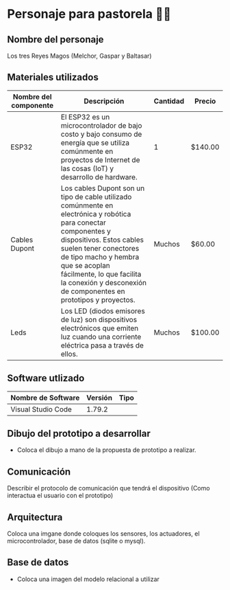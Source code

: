 # Personaje para pastorela 💫🌟

## Nombre del personaje
Los tres Reyes Magos (Melchor, Gaspar y Baltasar)

## Materiales utilizados
| Nombre del componente | Descripción | Cantidad | Precio |
|-|-|-|-|
|ESP32|El ESP32 es un microcontrolador de bajo costo y bajo consumo de energía que se utiliza comúnmente en proyectos de Internet de las cosas (IoT) y desarrollo de hardware.|1|$140.00|
|Cables Dupont|Los cables Dupont son un tipo de cable utilizado comúnmente en electrónica y robótica para conectar componentes y dispositivos. Estos cables suelen tener conectores de tipo macho y hembra que se acoplan fácilmente, lo que facilita la conexión y desconexión de componentes en prototipos y proyectos.|Muchos|$60.00|
|Leds|Los LED (diodos emisores de luz) son dispositivos electrónicos que emiten luz cuando una corriente eléctrica pasa a través de ellos.|Muchos|$100.00|


## Software utlizado 
| Nombre de Software | Versión | Tipo |
|-|-|-|
|Visual Studio Code| 1.79.2 | |

## Dibujo del prototipo a desarrollar 
- Coloca el dibujo a mano de la propuesta de prototipo a realizar.

## Comunicación 
Describir el protocolo de comunicación que tendrá el dispositivo (Como interactua el usuario con el prototipo)

## Arquitectura 
Coloca una imgane donde coloques los sensores, los actuadores, el microcontrolador, base de datos (sqlite o mysql).

## Base de datos
- Coloca una imagen del modelo relacional a utilizar 
##
